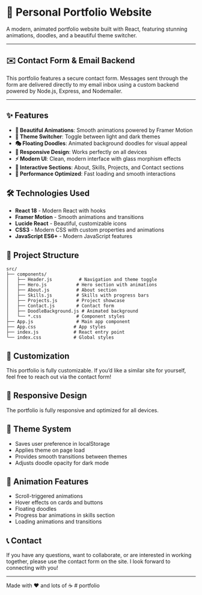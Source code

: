 # 🎨 Personal Portfolio Website

A modern, animated portfolio website built with React, featuring stunning animations, doodles, and a beautiful theme switcher.

---

## ✉️ Contact Form & Email Backend

This portfolio features a secure contact form. Messages sent through the form are delivered directly to my email inbox using a custom backend powered by Node.js, Express, and Nodemailer.

---

## ✨ Features

- **🎨 Beautiful Animations**: Smooth animations powered by Framer Motion
- **🌙 Theme Switcher**: Toggle between light and dark themes
- **🎭 Floating Doodles**: Animated background doodles for visual appeal
- **📱 Responsive Design**: Works perfectly on all devices
- **⚡ Modern UI**: Clean, modern interface with glass morphism effects
- **🎯 Interactive Sections**: About, Skills, Projects, and Contact sections
- **🚀 Performance Optimized**: Fast loading and smooth interactions

## 🛠️ Technologies Used

- **React 18** - Modern React with hooks
- **Framer Motion** - Smooth animations and transitions
- **Lucide React** - Beautiful, customizable icons
- **CSS3** - Modern CSS with custom properties and animations
- **JavaScript ES6+** - Modern JavaScript features

## 📁 Project Structure

```
src/
├── components/
│   ├── Header.js          # Navigation and theme toggle
│   ├── Hero.js           # Hero section with animations
│   ├── About.js          # About section
│   ├── Skills.js         # Skills with progress bars
│   ├── Projects.js       # Project showcase
│   ├── Contact.js        # Contact form
│   ├── DoodleBackground.js # Animated background
│   └── *.css             # Component styles
├── App.js                # Main app component
├── App.css              # App styles
├── index.js             # React entry point
└── index.css            # Global styles
```

## 🎨 Customization

This portfolio is fully customizable. If you’d like a similar site for yourself, feel free to reach out via the contact form!

## 📱 Responsive Design

The portfolio is fully responsive and optimized for all devices.

## 🌙 Theme System

- Saves user preference in localStorage
- Applies theme on page load
- Provides smooth transitions between themes
- Adjusts doodle opacity for dark mode

## 🎨 Animation Features

- Scroll-triggered animations
- Hover effects on cards and buttons
- Floating doodles
- Progress bar animations in skills section
- Loading animations and transitions

## 📞 Contact

If you have any questions, want to collaborate, or are interested in working together, please use the contact form on the site. I look forward to connecting with you!

---

Made with ❤️ and lots of ☕ #   p o r t f o l i o  
 